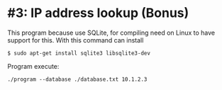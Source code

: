 # #3: IP address lookup (Bonus)

This program because use SQLite, for compiling need on Linux to have support for this. 
With this command can install   

```
$ sudo apt-get install sqlite3 libsqlite3-dev 
```

Program execute:

```
./program --database ./database.txt 10.1.2.3 
```